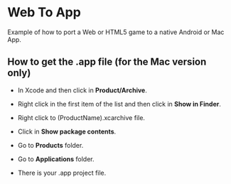 # Web To App

Example of how to port a Web or HTML5 game to a native Android or Mac App.

## How to get the .app file (for the Mac version only)

* In Xcode and then click in **Product/Archive**.

* Right click in the first item of the list and then click in **Show in Finder**.

* Right click to (ProductName).xcarchive file.

* Click in **Show package contents**.

* Go to **Products** folder.

* Go to **Applications** folder.

* There is your .app project file.
